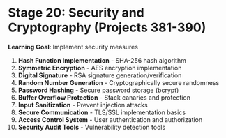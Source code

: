 # Stage 20: Security and Cryptography (Projects 381-390)

**Learning Goal**: Implement security measures

1. **Hash Function Implementation** - SHA-256 hash algorithm
2. **Symmetric Encryption** - AES encryption implementation
3. **Digital Signature** - RSA signature generation/verification
4. **Random Number Generation** - Cryptographically secure randomness
5. **Password Hashing** - Secure password storage (bcrypt)
6. **Buffer Overflow Protection** - Stack canaries and protection
7. **Input Sanitization** - Prevent injection attacks
8. **Secure Communication** - TLS/SSL implementation basics
9. **Access Control System** - User authentication and authorization
10. **Security Audit Tools** - Vulnerability detection tools
